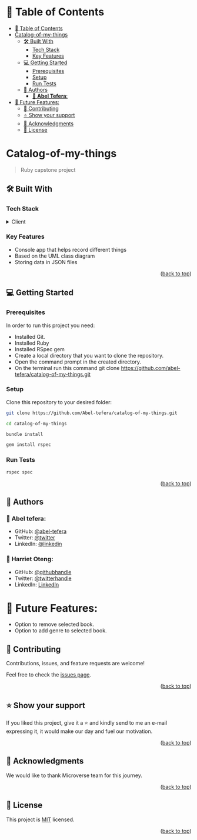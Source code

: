 # 📗 Table of Contents

- [📗 Table of Contents](#-table-of-contents)
- [Catalog-of-my-things ](#Catalog-of-my-things-)
  - [🛠 Built With ](#-built-with-)
    - [Tech Stack ](#tech-stack-)
    - [Key Features ](#key-features-)
  - [💻 Getting Started ](#-getting-started-)
    - [Prerequisites](#prerequisites)
    - [Setup](#setup)
    - [Run Tests](#run-tests)
  - [👥 Authors ](#-authors-)
    - [👤 **Abel Tefera**:](#-Abel-tefera)
- [🔭 Future Features:](#-future-features)
  - [🤝 Contributing ](#-contributing-)
  - [⭐️ Show your support ](#️-show-your-support-)
  - [🙏 Acknowledgments ](#-acknowledgments-)
  - [📝 License ](#-license-)

<!-- PROJECT DESCRIPTION -->

# Catalog-of-my-things <a name="about-project"></a>

> Ruby capstone project

## 🛠 Built With <a name="built-with"></a>

### Tech Stack <a name="tech-stack"></a>

<details>
  <summary>Client</summary>
  <ul>
    <li><a href="https://www.ruby-lang.org/en/">Ruby</a></li>
  </ul>
</details>

<!-- Features -->

### Key Features <a name="key-features"></a>

- Console app that helps record different things
- Based on the UML class diagram
- Storing data in JSON files

<p align="right">(<a href="#readme-top">back to top</a>)</p>


<!-- GETTING STARTED -->

## 💻 Getting Started <a name="getting-started"></a>

### Prerequisites

In order to run this project you need:
- Installed Git.
- Installed Ruby
- Installed RSpec gem
- Create a local directory that you want to clone the repository.
- Open the command prompt in the created directory.
- On the terminal run this command git clone https://github.com/abel-tefera/catalog-of-my-things.git



### Setup

Clone this repository to your desired folder:

```sh 
git clone https://github.com/Abel-tefera/catalog-of-my-things.git
  ```
  ```sh 
  cd catalog-of-my-things
  ```
  ```sh 
  bundle install
  ```
  ```sh
  gem install rspec
  ```
### Run Tests
  ```sh 
  rspec spec
  ```

<p align="right">(<a href="#readme-top">back to top</a>)</p>

<!-- AUTHORS -->

## 👥 Authors <a name="authors"></a>

### 👤 **Abel tefera**:
- GitHub: [@abel-tefera](https://github.com/abel-tefera)
- Twitter: [@twitter](https://twitter.com/abelteferabelay)
- LinkedIn: [@linkedin](https://www.linkedin.com/in/abel-t-belay/)

### 👤 **Harriet Oteng**:
- GitHub: [@githubhandle](https://github.com/newhoteng)
- Twitter: [@twitterhandle](https://twitter.com/HarrietOteng1)
- LinkedIn: [LinkedIn](https://www.linkedin.com/in/harriet-oteng/)
  
# 🔭 Future Features:
- Option to remove selected book.
- Option to add genre to selected book.

## 🤝 Contributing <a name="contributing"></a>

Contributions, issues, and feature requests are welcome!

Feel free to check the [issues page](../../issues/).

<p align="right">(<a href="#readme-top">back to top</a>)</p>

<!-- SUPPORT -->

## ⭐️ Show your support <a name="support"></a>
If you liked this project, give it a ⭐️ and kindly send to me an e-mail expressing it, it would make our day and fuel our motivation.

<p align="right">(<a href="#readme-top">back to top</a>)</p>

<!-- ACKNOWLEDGEMENTS -->

## 🙏 Acknowledgments <a name="acknowledgements"></a>

We would like to thank Microverse team for this journey.

<p align="right">(<a href="#readme-top">back to top</a>)</p>


<!-- LICENSE -->

## 📝 License <a name="license"></a>

This project is [MIT](./LICENSE) licensed.

<p align="right">(<a href="#readme-top">back to top</a>)</p>
